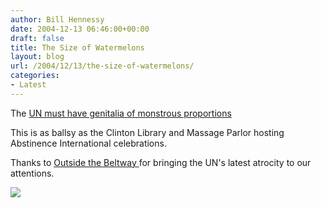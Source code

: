 ```yaml
---
author: Bill Hennessy
date: 2004-12-13 06:46:00+00:00
draft: false
title: The Size of Watermelons
layout: blog
url: /2004/12/13/the-size-of-watermelons/
categories:
- Latest
---
```


The [UN must have genitalia of monstrous proportions](https://www.unodc.org/unodc/event_2004-12-09_1.html)




This is as ballsy as the Clinton Library and Massage Parlor hosting Abstinence International celebrations. 




Thanks to [Outside the Beltway ](https://www.outsidethebeltway.com/archives/8421)for bringing the UN's latest atrocity to our attentions.

![](https://blog.billhennessy.com/aggbug.aspx?PostID=863)

